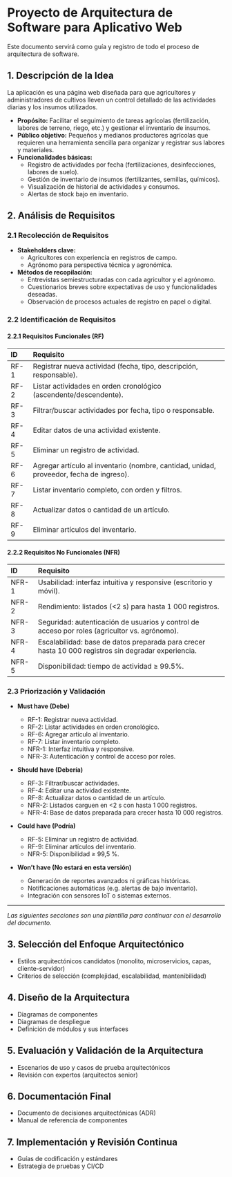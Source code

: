 # Proyecto de Arquitectura de Software para Aplicativo Web

Este documento servirá como guía y registro de todo el proceso de arquitectura de software. 

## 1. Descripción de la Idea

La aplicación es una página web diseñada para que agricultores y administradores de cultivos lleven un control detallado de las actividades diarias y los insumos utilizados. 

* **Propósito:** Facilitar el seguimiento de tareas agrícolas (fertilización, labores de terreno, riego, etc.) y gestionar el inventario de insumos. 
* **Público objetivo:** Pequeños y medianos productores agrícolas que requieren una herramienta sencilla para organizar y registrar sus labores y materiales. 
* **Funcionalidades básicas:** 
    * Registro de actividades por fecha (fertilizaciones, desinfecciones, labores de suelo). 
    * Gestión de inventario de insumos (fertilizantes, semillas, químicos). 
    * Visualización de historial de actividades y consumos. 
    * Alertas de stock bajo en inventario. 

## 2. Análisis de Requisitos

### 2.1 Recolección de Requisitos

* **Stakeholders clave:**
    * Agricultores con experiencia en registros de campo. 
    * Agrónomo para perspectiva técnica y agronómica. 
* **Métodos de recopilación:**
    * Entrevistas semiestructuradas con cada agricultor y el agrónomo. 
    * Cuestionarios breves sobre expectativas de uso y funcionalidades deseadas. 
    * Observación de procesos actuales de registro en papel o digital. 

### 2.2 Identificación de Requisitos

#### 2.2.1 Requisitos Funcionales (RF)

| ID | Requisito |
| :--- | :--- |
| RF-1 | Registrar nueva actividad (fecha, tipo, descripción, responsable).  |
| RF-2 | Listar actividades en orden cronológico (ascendente/descendente).  |
| RF-3 | Filtrar/buscar actividades por fecha, tipo o responsable.  |
| RF-4 | Editar datos de una actividad existente.  |
| RF-5 | Eliminar un registro de actividad.  |
| RF-6 | Agregar artículo al inventario (nombre, cantidad, unidad, proveedor, fecha de ingreso).  |
| RF-7 | Listar inventario completo, con orden y filtros.  |
| RF-8 | Actualizar datos o cantidad de un artículo.  |
| RF-9 | Eliminar artículos del inventario.  |

#### 2.2.2 Requisitos No Funcionales (NFR)

| ID | Requisito |
| :--- | :--- |
| NFR-1| Usabilidad: interfaz intuitiva y responsive (escritorio y móvil).  |
| NFR-2| Rendimiento: listados (<2 s) para hasta 1 000 registros.  |
| NFR-3| Seguridad: autenticación de usuarios y control de acceso por roles (agricultor vs. agrónomo).  |
| NFR-4| Escalabilidad: base de datos preparada para crecer hasta 10 000 registros sin degradar experiencia.  |
| NFR-5| Disponibilidad: tiempo de actividad ≥ 99.5%.  |

### 2.3 Priorización y Validación

* **Must have (Debe)**
    * RF-1: Registrar nueva actividad. 
    * RF-2: Listar actividades en orden cronológico. 
    * RF-6: Agregar artículo al inventario. 
    * RF-7: Listar inventario completo. 
    * NFR-1: Interfaz intuitiva y responsive. 
    * NFR-3: Autenticación y control de acceso por roles. 

* **Should have (Debería)**
    * RF-3: Filtrar/buscar actividades. 
    * RF-4: Editar una actividad existente. 
    * RF-8: Actualizar datos o cantidad de un artículo. 
    * NFR-2: Listados carguen en <2 s con hasta 1 000 registros. 
    * NFR-4: Base de datos preparada para crecer hasta 10 000 registros. 

* **Could have (Podría)**
    * RF-5: Eliminar un registro de actividad. 
    * RF-9: Eliminar artículos del inventario. 
    * NFR-5: Disponibilidad ≥ 99,5 %. 

* **Won’t have (No estará en esta versión)**
    * Generación de reportes avanzados ni gráficas históricas. 
    * Notificaciones automáticas (e.g. alertas de bajo inventario). 
    * Integración con sensores IoT o sistemas externos. 

---
*Las siguientes secciones son una plantilla para continuar con el desarrollo del documento.*

## 3. Selección del Enfoque Arquitectónico

* Estilos arquitectónicos candidatos (monolito, microservicios, capas, cliente-servidor)
* Criterios de selección (complejidad, escalabilidad, mantenibilidad)

## 4. Diseño de la Arquitectura

* Diagramas de componentes
* Diagramas de despliegue
* Definición de módulos y sus interfaces

## 5. Evaluación y Validación de la Arquitectura

* Escenarios de uso y casos de prueba arquitectónicos
* Revisión con expertos (arquitectos senior)

## 6. Documentación Final

* Documento de decisiones arquitectónicas (ADR)
* Manual de referencia de componentes

## 7. Implementación y Revisión Continua

* Guías de codificación y estándares
* Estrategia de pruebas y CI/CD